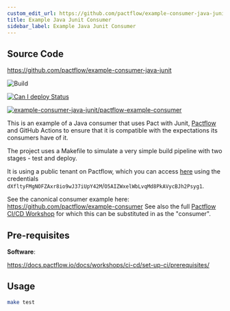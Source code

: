 ```yaml
---
custom_edit_url: https://github.com/pactflow/example-consumer-java-junit/edit/master/README.md
title: Example Java Junit Consumer
sidebar_label: Example Java Junit Consumer
---
```


<!-- This file has been synced from the pactflow/example-consumer-java-junit repository. Please do not edit it directly. The URL of the source file can be found in the custom_edit_url value above -->

## Source Code

https://github.com/pactflow/example-consumer-java-junit


![Build](https://github.com/pactflow/example-consumer-java-junit/workflows/Build/badge.svg)

[![Can I deploy Status](https://testdemo.pactflow.io/pacticipants/example-consumer-java-junit/branches/master/latest-version/can-i-deploy/to-environment/production/badge)](https://testdemo.pactflow.io/pacticipants/example-consumer-java-junit/branches/master/latest-version/can-i-deploy/to-environment/production/badge)

[![example-consumer-java-junit/pactflow-example-consumer](https://testdemo.pactflow.io/pacts/provider/example-provider-springboot/consumer/example-consumer-java-junit/latest/master/badge.svg)](https://testdemo.pactflow.io/pacts/provider/example-provider-springboot/consumer/example-consumer-java-junit/latest/master)

This is an example of a Java consumer that uses Pact with Junit, [Pactflow](https://pactflow.io) and GitHub Actions to ensure that it is compatible with the expectations its consumers have of it.

The project uses a Makefile to simulate a very simple build pipeline with two stages - test and deploy.

It is using a public tenant on Pactflow, which you can access [here](https://testdemo.pactflow.io) using the credentials `dXfltyFMgNOFZAxr8io9wJ37iUpY42M`/`O5AIZWxelWbLvqMd8PkAVycBJh2Psyg1`.

See the canonical consumer example here: https://github.com/pactflow/example-consumer
See also the full [Pactflow CI/CD Workshop](https://docs.pactflow.io/docs/workshops/ci-cd) for which this can be substituted in as the "consumer".

## Pre-requisites

**Software**:

https://docs.pactflow.io/docs/workshops/ci-cd/set-up-ci/prerequisites/

## Usage

```sh
make test
```
